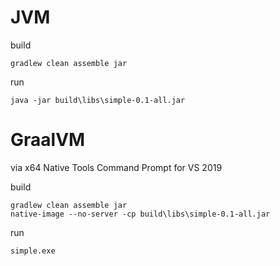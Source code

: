 # JVM

build
```
gradlew clean assemble jar
```

run  
```
java -jar build\libs\simple-0.1-all.jar
```


# GraalVM  
via x64 Native Tools Command Prompt for VS 2019

build
```
gradlew clean assemble jar
native-image --no-server -cp build\libs\simple-0.1-all.jar
```

run  
```
simple.exe
```